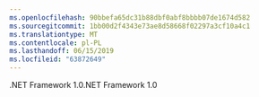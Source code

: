 ```yaml
---
ms.openlocfilehash: 90bbefa65dc31b88dbf0abf8bbbb07de1674d582
ms.sourcegitcommit: 1bb00d2f4343e73ae8d58668f02297a3cf10a4c1
ms.translationtype: MT
ms.contentlocale: pl-PL
ms.lasthandoff: 06/15/2019
ms.locfileid: "63872649"
---
```

<span data-ttu-id="9912c-101">.NET Framework 1.0</span><span class="sxs-lookup"><span data-stu-id="9912c-101">.NET Framework 1.0</span></span>